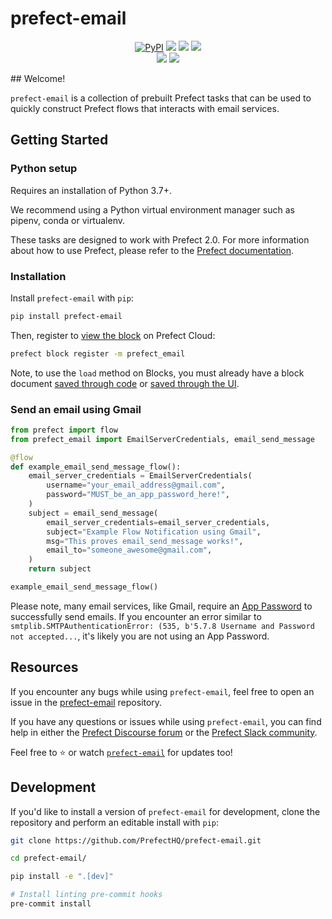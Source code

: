 # prefect-email

<p align="center">
    <a href="https://pypi.python.org/pypi/prefect-email/" alt="PyPI version">
        <img alt="PyPI" src="https://img.shields.io/pypi/v/prefect-email?color=0052FF&labelColor=090422"></a>
    <a href="https://github.com/PrefectHQ/prefect-email/" alt="Stars">
        <img src="https://img.shields.io/github/stars/PrefectHQ/prefect-email?color=0052FF&labelColor=090422" /></a>
    <a href="https://pepy.tech/badge/prefect-email/" alt="Downloads">
        <img src="https://img.shields.io/pypi/dm/prefect-email?color=0052FF&labelColor=090422" /></a>
    <a href="https://github.com/PrefectHQ/prefect-email/pulse" alt="Activity">
        <img src="https://img.shields.io/github/commit-activity/m/PrefectHQ/prefect-email?color=0052FF&labelColor=090422" /></a>
    <br>
    <a href="https://prefect-email-community.slack.com" alt="Slack">
        <img src="https://img.shields.io/badge/slack-join_community-red.svg?color=0052FF&labelColor=090422&logo=slack" /></a>
    <a href="https://discourse.prefect-email.io/" alt="Discourse">
        <img src="https://img.shields.io/badge/discourse-browse_forum-red.svg?color=0052FF&labelColor=090422&logo=discourse" /></a>
</p>
## Welcome!

`prefect-email` is a collection of prebuilt Prefect tasks that can be used to quickly construct Prefect flows that interacts with email services.

## Getting Started

### Python setup

Requires an installation of Python 3.7+.

We recommend using a Python virtual environment manager such as pipenv, conda or virtualenv.

These tasks are designed to work with Prefect 2.0. For more information about how to use Prefect, please refer to the [Prefect documentation](https://orion-docs.prefect.io/).

### Installation

Install `prefect-email` with `pip`:

```bash
pip install prefect-email
```

Then, register to [view the block](https://orion-docs.prefect.io/ui/blocks/) on Prefect Cloud:

```bash
prefect block register -m prefect_email
```

Note, to use the `load` method on Blocks, you must already have a block document [saved through code](https://orion-docs.prefect.io/concepts/blocks/#saving-blocks) or [saved through the UI](https://orion-docs.prefect.io/ui/blocks/).

### Send an email using Gmail

```python
from prefect import flow
from prefect_email import EmailServerCredentials, email_send_message

@flow
def example_email_send_message_flow():
    email_server_credentials = EmailServerCredentials(
        username="your_email_address@gmail.com",
        password="MUST_be_an_app_password_here!",
    )
    subject = email_send_message(
        email_server_credentials=email_server_credentials,
        subject="Example Flow Notification using Gmail",
        msg="This proves email_send_message works!",
        email_to="someone_awesome@gmail.com",
    )
    return subject

example_email_send_message_flow()
```

Please note, many email services, like Gmail, require an [App Password](https://support.google.com/accounts/answer/185833) to successfully send emails. If you encounter an error similar to `smtplib.SMTPAuthenticationError: (535, b'5.7.8 Username and Password not accepted...`, it's likely you are not using an App Password.

## Resources

If you encounter any bugs while using `prefect-email`, feel free to open an issue in the [prefect-email](https://github.com/PrefectHQ/prefect-email) repository.

If you have any questions or issues while using `prefect-email`, you can find help in either the [Prefect Discourse forum](https://discourse.prefect.io/) or the [Prefect Slack community](https://prefect.io/slack).

Feel free to ⭐️ or watch [`prefect-email`](https://github.com/PrefectHQ/prefect-email) for updates too!

## Development

If you'd like to install a version of `prefect-email` for development, clone the repository and perform an editable install with `pip`:

```bash
git clone https://github.com/PrefectHQ/prefect-email.git

cd prefect-email/

pip install -e ".[dev]"

# Install linting pre-commit hooks
pre-commit install
```
